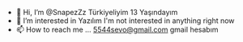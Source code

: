 - 👋 Hi, I’m @SnapezZz Türkiyeliyim 13 Yaşındayım 
- 👀 I’m interested in  Yazılım
I'm not interested in anything right now
 - 📫 How to reach me ... 5544sevo@gmail.com gmail hesabım
 

<!---
SnapezZz/SnapezZz is a ✨ special ✨ repository because its `README.md` (this file) appears on your GitHub profile.
You can click the Preview link to take a look at your changes.
--->
